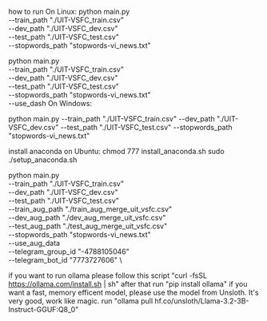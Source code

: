 how to run
On Linux:
python main.py \
 --train_path "./UIT-VSFC_train.csv" \
 --dev_path "./UIT-VSFC_dev.csv" \
 --test_path "./UIT-VSFC_test.csv" \
 --stopwords_path "stopwords-vi_news.txt"

python main.py \
 --train_path "./UIT-VSFC_train.csv" \
 --dev_path "./UIT-VSFC_dev.csv" \
 --test_path "./UIT-VSFC_test.csv" \
 --stopwords_path "stopwords-vi_news.txt"\
 --use_dash
On Windows:

python main.py --train_path "./UIT-VSFC_train.csv" --dev_path "./UIT-VSFC_dev.csv" --test_path "./UIT-VSFC_test.csv" --stopwords_path "stopwords-vi_news.txt"

install anaconda on Ubuntu:
chmod 777 install_anaconda.sh
sudo ./setup_anaconda.sh

python main.py \
 --train_path "./UIT-VSFC_train.csv" \
 --dev_path "./UIT-VSFC_dev.csv" \
 --test_path "./UIT-VSFC_test.csv" \
 --train_aug_path "./train_aug_merge_uit_vsfc.csv" \
 --dev_aug_path "./dev_aug_merge_uit_vsfc.csv" \
 --test_aug_path "./test_aug_merge_uit_vsfc.csv" \
 --stopwords_path "stopwords-vi_news.txt" \
 --use_aug_data \
 --telegram_group_id "-4788105046" \
 --telegram_bot_id "7773727606" \

if you want to run ollama please follow this script "curl -fsSL https://ollama.com/install.sh | sh" after that run "pip install ollama"
if you want a fast, memory efficent model, please use the model from Unsloth. It's very good, work like magic.
run "ollama pull hf.co/unsloth/Llama-3.2-3B-Instruct-GGUF:Q8_0"
